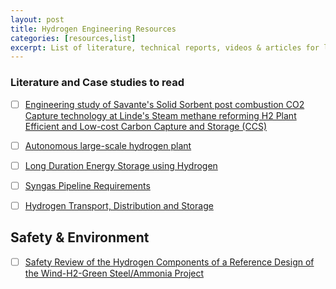 ```yaml
---
layout: post
title: Hydrogen Engineering Resources
categories: [resources,list]
excerpt: List of literature, technical reports, videos & articles for learning about hydrogen design, engineering, policy, markets, safety & environment
---
```




### Literature and Case studies to read

- [ ] [Engineering study of Savante's Solid Sorbent post combustion CO2 Capture technology at Linde's Steam methane reforming H2 Plant Efficient and Low-cost Carbon Capture and Storage (CCS)](https://netl.doe.gov/projects/files/Engineering%20Study%20of%20Svantes%20Solid%20Sorbent%20Post-Combustion%20CO2%20Capture%20Technology%20at%20a%20Linde%20Steam%20Methane%20Reforming%20H2%20Plant.pdf)

- [ ] [Autonomous large-scale hydrogen plant](https://ispt.eu/publications/next-steps-towards-an-autonomous-large-scale-hydrogen-plant/)

- [ ] [Long Duration Energy Storage using Hydrogen](https://www.osti.gov/servlets/purl/1808490)

- [ ] [Syngas Pipeline Requirements](https://www.eiga.eu/uploads/documents/DOC120.pdf)

- [ ] [Hydrogen Transport, Distribution and Storage](https://www.eiga.eu/uploads/documents/DOC247.pdf)

## Safety & Environment

- [ ] [Safety Review of the Hydrogen Components of a Reference Design of the Wind-H2-Green Steel/Ammonia Project](https://www.osti.gov/servlets/purl/2462993)
